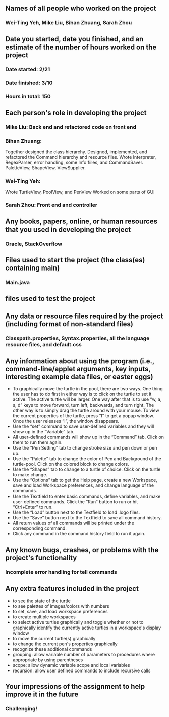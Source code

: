 ## Names of all people who worked on the project
### Wei-Ting Yeh, Mike Liu, Bihan Zhuang, Sarah Zhou
## Date you started, date you finished, and an estimate of the number of hours worked on the project
### Date started: 2/21
### Date finished: 3/10
### Hours in total: 150
## Each person's role in developing the project
### Mike Liu: Back end and refactored code on front end
### Bihan Zhuang: 
Together designed the class hierarchy.
Designed, implemented, and refactored the Command hierarchy and resource files.
Wrote Interpreter, RegexParser, error handling, some Info fiiles, and CommandSaver.
PaletteView, ShapeView, ViewSupplier.
### Wei-Ting Yeh:
Wrote TurtleView, PoolView, and PenView
Worked on some parts of GUI
### Sarah Zhou: Front end and controller
## Any books, papers, online, or human resources that you used in developing the project
### Oracle, StackOverflow
## Files used to start the project (the class(es) containing main) 
### Main.java
## files used to test the project
###
## Any data or resource files required by the project (including format of non-standard files)
### Classpath.properties, Syntax.properties, all the language resource files, and default.css	
## Any information about using the program (i.e., command-line/applet arguments, key inputs, interesting example data files, or easter eggs)
* To graphically move the turtle in the pool, there are two ways. One thing the user has to do first in either way is to click on the turtle to set it active. The active turtle will be larger. One way after that is to use “w, a, s, d” keys to move forward, turn left, backwards, and turn right. The other way is to simply drag the turtle around with your mouse. To view the current properties of the turtle, press “I” to get a popup window. Once the user releases “I”, the window disappears.
* Use the “set” command to save user-defined variables and they will show up in the “Variable” tab.
* All user-defined commands will show up in the “Command” tab. Click on them to run them again.
* Use the “Pen Setting” tab to change stroke size and pen down or pen up.
* Use the “Palette” tab to change the color of Pen and Background of the turtle-pool. Click on the colored block to change colors.
* Use the “Shapes” tab to change to a turtle of choice. Click on the turtle to make change.
* Use the “Options” tab to get the Help page, create a new Workspace, save and load Workspace preferences, and change language of the commands. 
* Use the Textfield to enter basic commands, define variables, and make user-defined commands. Click the “Run” button to run or hit “Ctrl+Enter” to run.
* Use the “Load” button next to the Textfield to load .logo files. 
* Use the “Save” button next to the Textfield to save all command history.
* All return values of all commands will be printed under the corresponding command.
* Click any command in the command history field to run it again. 

## Any known bugs, crashes, or problems with the project's functionality
### Incomplete error handling for tell commands
## Any extra features included in the project
* to see the state of the turtle 
* to see palettes of images/colors with numbers
* to set, save, and load workspace preferences
* to create multiple workspaces
* to select active turtles graphically and toggle whether or not to graphically identify the currently active turtles in a workspace's display window
* to move the current turtle(s) graphically
* to change the current pen's properties graphically
* recognize these additional commands 
* grouping: allow variable number of parameters to procedures where appropriate by using parentheses
* scope: allow dynamic variable scope and local variables
* recursion: allow user defined commands to include recursive calls
## Your impressions of the assignment to help improve it in the future
### Challenging!
